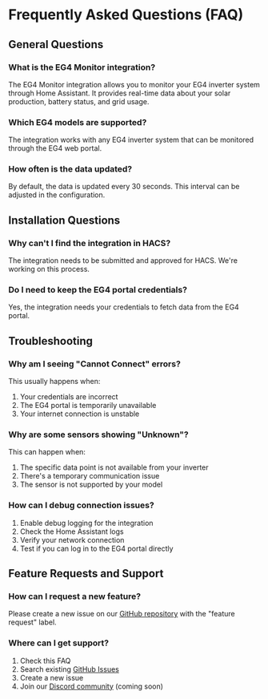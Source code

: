 # Frequently Asked Questions (FAQ)

## General Questions

### What is the EG4 Monitor integration?
The EG4 Monitor integration allows you to monitor your EG4 inverter system through Home Assistant. It provides real-time data about your solar production, battery status, and grid usage.

### Which EG4 models are supported?
The integration works with any EG4 inverter system that can be monitored through the EG4 web portal.

### How often is the data updated?
By default, the data is updated every 30 seconds. This interval can be adjusted in the configuration.

## Installation Questions

### Why can't I find the integration in HACS?
The integration needs to be submitted and approved for HACS. We're working on this process.

### Do I need to keep the EG4 portal credentials?
Yes, the integration needs your credentials to fetch data from the EG4 portal.

## Troubleshooting

### Why am I seeing "Cannot Connect" errors?
This usually happens when:
1. Your credentials are incorrect
2. The EG4 portal is temporarily unavailable
3. Your internet connection is unstable

### Why are some sensors showing "Unknown"?
This can happen when:
1. The specific data point is not available from your inverter
2. There's a temporary communication issue
3. The sensor is not supported by your model

### How can I debug connection issues?
1. Enable debug logging for the integration
2. Check the Home Assistant logs
3. Verify your network connection
4. Test if you can log in to the EG4 portal directly

## Feature Requests and Support

### How can I request a new feature?
Please create a new issue on our [GitHub repository](https://github.com/ZoarTech/EG4_HA_Inverter/issues) with the "feature request" label.

### Where can I get support?
1. Check this FAQ
2. Search existing [GitHub Issues](https://github.com/ZoarTech/EG4_HA_Inverter/issues)
3. Create a new issue
4. Join our [Discord community](#) (coming soon)
